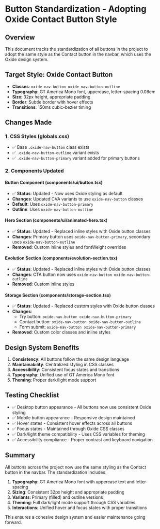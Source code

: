 # Button Standardization - Adopting Oxide Contact Button Style

## Overview
This document tracks the standardization of all buttons in the project to adopt the same style as the Contact button in the navbar, which uses the Oxide design system.

## Target Style: Oxide Contact Button
- **Classes**: `oxide-nav-button oxide-nav-button-outline`
- **Typography**: GT America Mono font, uppercase, letter-spacing 0.08em
- **Size**: 32px height, appropriate padding
- **Border**: Subtle border with hover effects
- **Transitions**: 150ms cubic-bezier timing

## Changes Made

### 1. CSS Styles (globals.css)
- ✅ Base `.oxide-nav-button` class exists
- ✅ `.oxide-nav-button-outline` variant exists
- ✅ `.oxide-nav-button-primary` variant added for primary buttons

### 2. Components Updated

#### Button Component (components/ui/button.tsx)
- ✅ **Status**: Updated - Now uses Oxide styling as default
- **Changes**: Updated CVA variants to use `oxide-nav-button` classes
- **Default**: Uses `oxide-nav-button-primary`
- **Outline**: Uses `oxide-nav-button-outline`

#### Hero Section (components/ui/animated-hero.tsx)
- ✅ **Status**: Updated - Replaced inline styles with Oxide button classes
- **Changes**: Primary button uses `oxide-nav-button-primary`, secondary uses `oxide-nav-button-outline`
- **Removed**: Custom inline styles and fontWeight overrides

#### Evolution Section (components/evolution-section.tsx)
- ✅ **Status**: Updated - Replaced inline styles with Oxide button classes
- **Changes**: CTA button now uses `oxide-nav-button oxide-nav-button-outline`
- **Removed**: Custom inline styles

#### Storage Section (components/storage-section.tsx)
- ✅ **Status**: Updated - Replaced custom styles with Oxide button classes
- **Changes**: 
  - Try button: `oxide-nav-button oxide-nav-button-primary`
  - Contact button: `oxide-nav-button oxide-nav-button-outline`
  - Form submit: `oxide-nav-button oxide-nav-button-primary`
- **Removed**: Custom color classes and inline styles

## Design System Benefits
1. **Consistency**: All buttons follow the same design language
2. **Maintainability**: Centralized styling in CSS classes
3. **Accessibility**: Consistent focus states and transitions
4. **Typography**: Unified use of GT America Mono font
5. **Theming**: Proper dark/light mode support

## Testing Checklist
- ✅ Desktop button appearance - All buttons now use consistent Oxide styling
- ✅ Mobile button appearance - Responsive design maintained
- ✅ Hover states - Consistent hover effects across all buttons
- ✅ Focus states - Maintained through Oxide CSS classes
- ✅ Dark/light theme compatibility - Uses CSS variables for theming
- ✅ Accessibility compliance - Proper contrast and keyboard navigation

## Summary
All buttons across the project now use the same styling as the Contact button in the navbar. The standardization includes:

1. **Typography**: GT America Mono font with uppercase text and letter-spacing
2. **Sizing**: Consistent 32px height and appropriate padding
3. **Variants**: Primary (filled) and outline versions
4. **Theming**: Full dark/light mode support through CSS variables
5. **Interactions**: Unified hover and focus states with proper transitions

This ensures a cohesive design system and easier maintenance going forward.